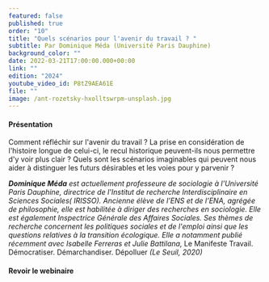 ```yaml
---
featured: false
published: true
order: "10"
title: "Quels scénarios pour l'avenir du travail ? "
subtitle: Par Dominique Méda (Université Paris Dauphine)
background_color: ""
date: 2022-03-21T17:00:00.000+00:00
link: ""
edition: "2024"
youtube_video_id: P8tZ9AEA61E
file: ""
image: /ant-rozetsky-hxolltswrpm-unsplash.jpg
---
```


#### Présentation

Comment réfléchir sur l'avenir du travail ? La prise en considération de l'histoire longue de celui-ci, le recul historique peuvent-ils nous permettre d'y voir plus clair ? Quels sont les scénarios imaginables qui peuvent nous aider à distinguer les futurs désirables et les voies pour y parvenir ?

**_Dominique Méda_** _est actuellement professeure de sociologie à l’Université Paris Dauphine, directrice de l'Institut de recherche Interdisciplinaire en Sciences Sociales( IRISSO). Ancienne élève de l’ENS et de l’ENA, agrégée de philosophie, elle est habilitée à diriger des recherches en sociologie. Elle est également Inspectrice Générale des Affaires Sociales. Ses thèmes de recherche concernent les politiques sociales et de l'emploi ainsi que les questions relatives à la transition écologique. Elle a notamment publié récemment avec Isabelle Ferreras et Julie Battilana,_ Le Manifeste Travail. Démocratiser. Démarchandiser. Dépolluer _(Le Seuil, 2020)_

#### Revoir le webinaire

<YoutubeEmbedded yt="P8tZ9AEA61E" caption ="Quels scénarios pour l'avenir du travail ? Par Dominique Méda (Université Paris Dauphine)"></YoutubeEmbedded>

#####
